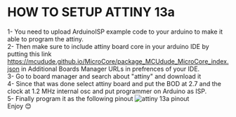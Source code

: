 # HOW TO SETUP ATTINY 13a

1- You need to upload ArduinoISP example code to your arduino to  make it able to program the  attiny.</br>
2- Then make sure to include attiny board core in your arduino IDE by putting this link <https://mcudude.github.io/MicroCore/package_MCUdude_MicroCore_index.json> in Additional Boards Manager URLs in prefrences of your IDE. </br>
3- Go to board manager and search about "attiny" and download it </br>
4- Since that was done select attiny board and put the BOD at 2.7 and the clock at 1.2 MHz internal osc and put programmer on Arduino as ISP.</br>
5- Finally program it as the following pinout ![attiny 13a pinout](https://camo.githubusercontent.com/f53f0c04f052aab3fddf233c6236154a1ee39ea4b64efe6ff1b1fc43f77cc52c/687474703a2f2f692e696d6775722e636f6d2f4a7362677550562e6a7067 )  </br>
Enjoy 😊</br>
